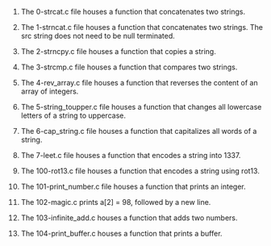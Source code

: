 1. The 0-strcat.c file houses a function that concatenates two strings.

2. The 1-strncat.c file houses a function that concatenates two strings. The src string does not need to be null terminated.

3. The 2-strncpy.c file houses a function that copies a string.

4. The 3-strcmp.c file houses a function that compares two strings.

5. The 4-rev_array.c file houses a function that reverses the content of an array of integers.

6. The 5-string_toupper.c file houses a function that changes all lowercase letters of a string to uppercase.

7. The 6-cap_string.c file houses a function that capitalizes all words of a string.

8. The 7-leet.c file houses a function that encodes a string into 1337.

9. The 100-rot13.c file houses a function that encodes a string using rot13.

10. The 101-print_number.c file houses a function that prints an integer.

11. The 102-magic.c prints a[2] = 98, followed by a new line.

12. The 103-infinite_add.c houses a function that adds two numbers.

13. The 104-print_buffer.c houses a function that prints a buffer.
